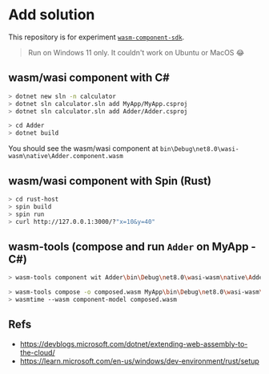 # Add solution

This repository is for experiment [`wasm-component-sdk`](https://github.com/SteveSandersonMS/wasm-component-sdk).

> Run on Windows 11 only. It couldn't work on Ubuntu or MacOS 😂

## wasm/wasi component with C#

```sh
> dotnet new sln -n calculator
> dotnet sln calculator.sln add MyApp/MyApp.csproj 
> dotnet sln calculator.sln add Adder/Adder.csproj
```

```sh
> cd Adder 
> dotnet build
```

You should see the wasm/wasi component at `bin\Debug\net8.0\wasi-wasm\native\Adder.component.wasm`

## wasm/wasi component with Spin (Rust)

```sh
> cd rust-host
> spin build
> spin run
> curl http://127.0.0.1:3000/?"x=10&y=40"
```

## wasm-tools (compose and run `Adder` on MyApp - C#)

```sh
> wasm-tools component wit Adder\bin\Debug\net8.0\wasi-wasm\native\Adder.component.wasm
```

```sh
> wasm-tools compose -o composed.wasm MyApp\bin\Debug\net8.0\wasi-wasm\native\MyApp.component.wasm -d Adder\bin\Debug\net8.0\wasi-wasm\native\Adder.component.wasm
> wasmtime --wasm component-model composed.wasm
```

## Refs
- https://devblogs.microsoft.com/dotnet/extending-web-assembly-to-the-cloud/ 
- https://learn.microsoft.com/en-us/windows/dev-environment/rust/setup
